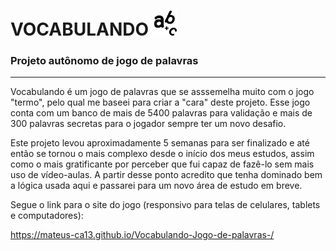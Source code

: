 # VOCABULANDO <img src="/images/letrasicon.png"   alt="Logo do jogo" style="width:40px;"/>
### Projeto autônomo de jogo de palavras

---

Vocabulando é um jogo de palavras que se asssemelha muito com o jogo "termo", pelo qual me baseei para criar a "cara" deste projeto.
Esse jogo conta com um banco de mais de 5400 palavras para validação e mais de 300 palavras secretas para o jogador sempre ter um novo desafio. 

Este projeto levou aproximadamente 5 semanas para ser finalizado e até então se tornou o mais complexo desde o início dos meus estudos, assim como o mais gratificante por perceber que fui capaz de fazê-lo sem mais uso de vídeo-aulas. A partir desse ponto acredito que tenha dominado bem a lógica usada aqui e passarei para um novo área de estudo em breve.

Segue o link para o site do jogo (responsivo para telas de celulares, tablets e computadores): 

https://mateus-ca13.github.io/Vocabulando-Jogo-de-palavras-/
